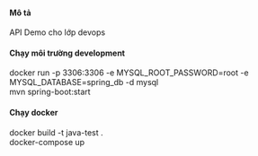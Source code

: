 #### Mô tả
API Demo cho lớp devops

#### Chạy môi trường development
docker run -p 3306:3306 -e MYSQL_ROOT_PASSWORD=root -e MYSQL_DATABASE=spring_db -d mysql
</br>
mvn spring-boot:start

#### Chạy docker 

docker build -t java-test .
</br>
docker-compose up
